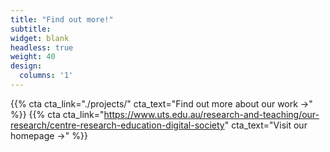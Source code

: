 ```yaml
---
title: "Find out more!"
subtitle:
widget: blank
headless: true
weight: 40
design:
  columns: '1'
---
```


{{% cta cta_link="./projects/" cta_text="Find out more about our work →" %}}
{{% cta cta_link="https://www.uts.edu.au/research-and-teaching/our-research/centre-research-education-digital-society" cta_text="Visit our homepage →" %}}
